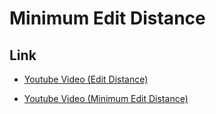 # Minimum Edit Distance

## Link

- [Youtube Video (Edit Distance)](https://www.youtube.com/watch?v=PqRN7696870&list=PLyyEwPZh6aHpDieqWwr7hTgreKnYSY9Ox&index=2)

- [Youtube Video (Minimum Edit Distance)](https://www.youtube.com/watch?v=jG01BVPAg10&list=PLyyEwPZh6aHpDieqWwr7hTgreKnYSY9Ox&index=4)

